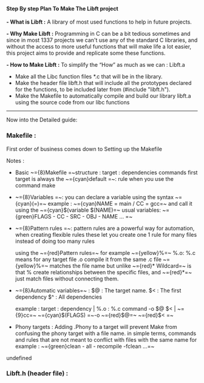#### **Step By step Plan To Make The Libft project**

**- What is Libft :**
A library of most used functions to help in future projects.
  
**- Why Make Libft :**
Programming in C can be a bit tedious sometimes and since in most 1337 projects we can't use any of the standard C libraries, and without the access to more useful functions that will make life a lot easier, this project aims to provide and replicate some these functions.

**- How to Make Libft :**
To simplify the “How” as much as we can : Libft.a
- Make all the Libc function files *.c that will be in the library.
- Make the header file libft.h that will include all the prototypes declared for the functions, to be included later from (#include "libft.h").
- Make the Makefile to automatically compile and build our library libft.a using the source code from our libc functions
---

Now into the Detailed guide:

### Makefile :

First order of business comes down to Setting up the Makefile

 Notes :
- Basic ~={8}Makefile =~structure :
	target : dependencies 
		commands
		first target is always the ~={cyan}default =~: rule when you use the command make

* ~={8}Variables =~: 
	you can declare a variable using the syntax ~={cyan}(=)=~
		example : ~={cyan}NAME = main / CC = gcc=~
	and call it using the ~={cyan}\$(variable \$(NAME)=~
	usual variables: ~={green}FLAGS - CC - SRC - OBJ - NAME ... =~
	
- ~={8}Pattern rules =~:
	pattern rules are a powerful way for automation, when creating flexible rules
	these let you create one 1 rule for many files instead of doing too many rules
	
	using the ~={red}Pattern rules=~ for example ~={yellow}\%=~
	\%.o: \%.c means for any target file .o compile it from the same .c file
	~={yellow}\%=~ matches the file name but unlike ~={red}\* Wildcard=~ is that \% create
	relationships between the specific files, and ~={red}\*=~ just match files without connecting them.
	
- ~={8}Automatic variables=~ :
	\$\@ : The target name.
	\$\< : The first dependency 
	\$\^ : All dependencies

	example :
	target : dependency   |  \%.o : \%.c
	command -o \$\@ \$\<   |  ~={9}cc=~ ~={cyan}\$(FLAGS) =~-o ~={red}\$\@=~ ~={red}\$\< =~
	
- Phony targets :
	Adding .Phony to a target will prevent Make from confusing the phony target with a file name.
	in simple terms, commands and rules that are not meant to conflict with files with the same name 
	for example :
~={green}clean - all - recompile -fclean ...=~


undefined
### Libft.h (header file) :

